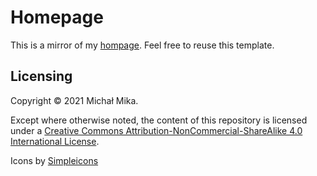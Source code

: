 # Homepage

This is a mirror of my [hompage](https://mika.sh/). Feel free to reuse this template.

## Licensing

Copyright © 2021 Michał Mika.

Except where otherwise noted, the content of this repository is licensed under a [Creative Commons Attribution-NonCommercial-ShareAlike 4.0 International License](http://creativecommons.org/licenses/by-nc-sa/4.0/).

Icons by [Simpleicons](https://simpleicons.org/)
